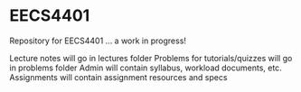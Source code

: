 # EECS4401

Repository for EECS4401 ... a work in progress!

Lecture notes will go in lectures folder
Problems for tutorials/quizzes will go in problems folder
Admin will contain syllabus, workload documents, etc.
Assignments will contain assignment resources and specs
